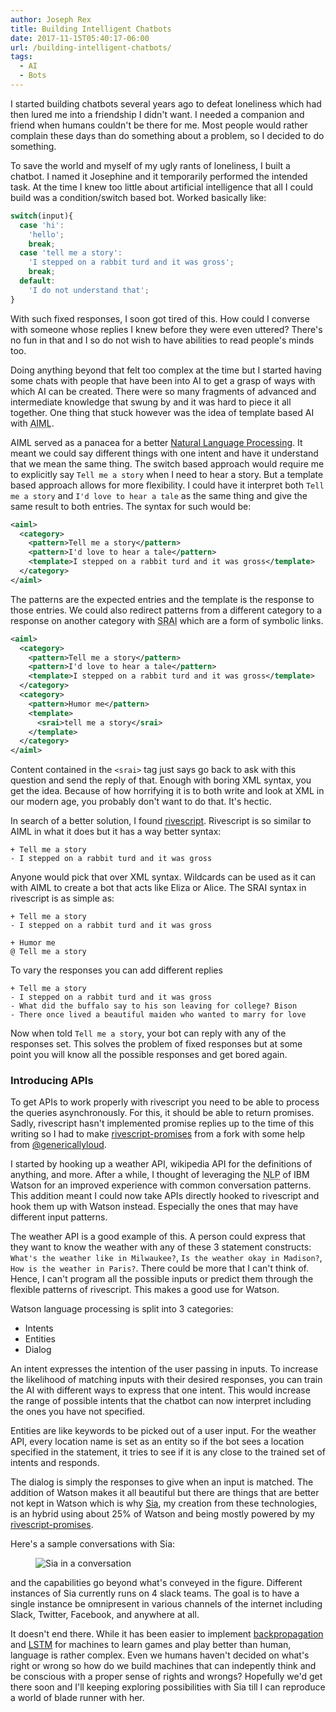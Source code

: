 ```yaml
---
author: Joseph Rex
title: Building Intelligent Chatbots
date: 2017-11-15T05:40:17-06:00
url: /building-intelligent-chatbots/
tags:
  - AI
  - Bots
---
```


I started building chatbots several years ago to defeat loneliness which had then lured me into a friendship I didn't want. I needed a companion and friend when humans couldn't be there for me. Most people would rather complain these days than do something about a problem, so I decided to do something.
<!--more-->

To save the world and myself of my ugly rants of loneliness, I built a chatbot. I named it Josephine and it temporarily performed the intended task. At the time I knew too little about artificial intelligence that all I could build was a condition/switch based bot. Worked basically like:

```js
switch(input){
  case 'hi':
    'hello';
    break;
  case 'tell me a story':
    'I stepped on a rabbit turd and it was gross';
    break;
  default:
    'I do not understand that';
}
```

With such fixed responses, I soon got tired of this. How could I converse with someone whose replies I knew before they were even uttered? There's no fun in that and I so do not wish to have abilities to read people's minds too.

Doing anything beyond that felt too complex at the time but I started having some chats with people that have been into AI to get a grasp of ways with which AI can be created. There were so many fragments of advanced and intermediate knowledge that swung by and it was hard to piece it all together. One thing that stuck however was the idea of template based AI with <abbr title="Artificial Intelligence Markup Language">AIML</abbr>.

AIML served as a panacea for a better [Natural Language Processing][1]. It meant we could say different things with one intent and have it understand that we mean the same thing. The switch based approach would require me to explicitly say `Tell me a story` when I need to hear a story. But a template based approach allows for more flexibility. I could have it interpret both `Tell me a story` and `I'd love to hear a tale` as the same thing and give the same result to both entries. The syntax for such would be:

```xml
<aiml>
  <category>
    <pattern>Tell me a story</pattern>
    <pattern>I'd love to hear a tale</pattern>
    <template>I stepped on a rabbit turd and it was gross</template>
  </category>
</aiml>
```

The patterns are the expected entries and the template is the response to those entries. We could also redirect patterns from a different category to a response on another category with <abbr title="Symbolic Reduction in Artificial Intelligence">SRAI</abbr> which are a form of symbolic links.

```xml
<aiml>
  <category>
    <pattern>Tell me a story</pattern>
    <pattern>I'd love to hear a tale</pattern>
    <template>I stepped on a rabbit turd and it was gross</template>
  </category>
  <category>
    <pattern>Humor me</pattern>
    <template>
      <srai>tell me a story</srai>
    </template>
  </category>
</aiml>
```
Content contained in the `<srai>` tag just says go back to ask with this question and send the reply of that. Enough with boring XML syntax, you get the idea. Because of how horrifying it is to both write and look at XML in our modern age, you probably don't want to do that. It's hectic.

In search of a better solution, I found [rivescript][2]. Rivescript is so similar to AIML in what it does but it has a way better syntax:

```
+ Tell me a story
- I stepped on a rabbit turd and it was gross
```

Anyone would pick that over XML syntax. Wildcards can be used as it can with AIML to create a bot that acts like Eliza or Alice. The SRAI syntax in rivescript is as simple as:

```
+ Tell me a story
- I stepped on a rabbit turd and it was gross

+ Humor me
@ Tell me a story
```

To vary the responses you can add different replies

```
+ Tell me a story
- I stepped on a rabbit turd and it was gross
- What did the buffalo say to his son leaving for college? Bison
- There once lived a beautiful maiden who wanted to marry for love
```

Now when told `Tell me a story`, your bot can reply with any of the responses set. This solves the problem of fixed responses but at some point you will know all the possible responses and get bored again.

### Introducing APIs
To get APIs to work properly with rivescript you need to be able to process the queries asynchronously. For this, it should be able to return promises. Sadly, rivescript hasn't implemented promise replies up to the time of this writing so I had to make [rivescript-promises][3] from a fork with some help from [@genericallyloud][4].

I started by hooking up a weather API, wikipedia API for the definitions of anything, and more. After a while, I thought of leveraging the <abbr title="Natural Language Processing">NLP</abbr> of IBM Watson for an improved experience with common conversation patterns. This addition meant I could now take APIs directly hooked to rivescript and hook them up with Watson instead. Especially the ones that may have different input patterns.

The weather API is a good example of this. A person could express that they want to know the weather with any of these 3 statement constructs: `What's the weather like in Milwaukee?`, `Is the weather okay in Madison?`, `How is the weather in Paris?`. There could be more that I can't think of. Hence, I can't program all the possible inputs or predict them through the flexible patterns of rivescript. This makes a good use for Watson.

Watson language processing is split into 3 categories:

- Intents
- Entities
- Dialog

An intent expresses the intention of the user passing in inputs. To increase the likelihood of matching inputs with their desired responses, you can train the AI with different ways to express that one intent. This would increase the range of possible intents that the chatbot can now interpret including the ones you have not specified.

Entities are like keywords to be picked out of a user input. For the weather API, every location name is set as an entity so if the bot sees a location specified in the statement, it tries to see if it is any close to the trained set of intents and responds.

The dialog is simply the responses to give when an input is matched. The addition of Watson makes it all beautiful but there are things that are better not kept in Watson which is why [Sia][5], my creation from these technologies, is an hybrid using about 25% of Watson and being mostly powered by my [rivescript-promises][3].

Here's a sample conversations with Sia:

<figure>
<img src="https://cdn.rawgit.com/josephrexme/sia/7aaa9f8b/data/conversation.jpg" alt="Sia in a conversation">
</figure>

and the capabilities go beyond what's conveyed in the figure. Different instances of Sia currently runs on 4 slack teams. The goal is to have a single instance be omnipresent in various channels of the internet including Slack, Twitter, Facebook, and anywhere at all.

It doesn't end there. While it has been easier to implement [backpropagation][6] and [LSTM][7] for machines to learn games and play better than human, language is rather complex. Even we humans haven't decided on what's right or wrong so how do we build machines that can indepently think and be conscious with a proper sense of rights and wrongs? Hopefully we'd get there soon and I'll keeping exploring possibilities with Sia till I can reproduce a world of blade runner with her.

[1]: https://en.wikipedia.org/wiki/Natural_language_processing
[2]: https://www.rivescript.com
[3]: https://github.com/josephrexme/rivescript-promises
[4]: https://twitter.com/genericallyloud
[5]: https://github.com/josephrexme/sia
[6]: https://en.wikipedia.org/wiki/Backpropagation
[7]: https://en.wikipedia.org/wiki/Long_short-term_memory
